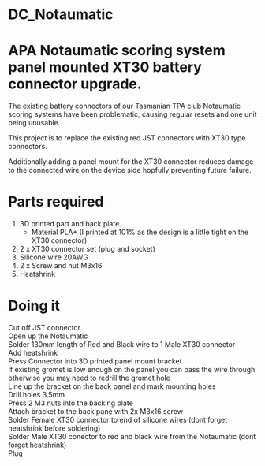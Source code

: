 # DC_Notaumatic

# APA Notaumatic scoring system panel mounted XT30 battery connector upgrade.

The existing battery connectors of our Tasmanian TPA club Notaumatic scoring systems have been problematic, causing regular resets and one unit being unusable.

This project is to replace the existing red JST connectors with XT30 type connectors.

Additionally adding a panel mount for the XT30 connector reduces damage to the connected wire on the device side hopfully preventing future failure.


# Parts required

1. 3D printed part and back plate.
   * Material PLA+ (I printed at 101% as the design is a little tight on the XT30 connector)
3. 2 x XT30 connector set (plug and socket)
4. Silicone wire 20AWG
5. 2 x Screw and nut M3x16
6. Heatshrink


# Doing it

Cut off JST connector  
Open up the Notaumatic  
Solder 130mm length of Red and Black wire to 1 Male XT30 connector  
Add heatshrink  
Press Connector into 3D printed panel mount bracket  
If existing gromet is low enough on the panel you can pass the wire through otherwise you may need to redrill the gromet hole  
Line up the bracket on the back panel and mark mounting holes  
Drill holes 3.5mm  
Press 2 M3 nuts into the backing plate  
Attach bracket to the back pane with 2x M3x16 screw  
Solder Female XT30 connector to end of silicone wires (dont forget heatshrink before soldering)  
Solder Male XT30 conector to red and black wire from the Notaumatic (dont forget heatshrink)  
Plug 



